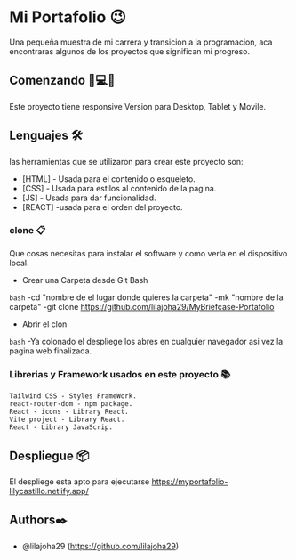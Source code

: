 # Mi Portafolio 😉
 Una pequeña muestra de mi carrera y transicion a la programacion, aca encontraras algunos de los proyectos que significan mi progreso.
 
## Comenzando 📱💻📲
Este proyecto tiene responsive Version para Desktop, Tablet y Movile.

## Lenguajes  🛠️ 
 
las herramientas que se utilizaron para crear este proyecto son: 
 
- [HTML] - Usada para el contenido o esqueleto. 
- [CSS] - Usada para estilos al contenido de la pagina. 
- [JS] - Usada para dar funcionalidad.
- [REACT] -usada para el orden del proyecto.


### clone 📋 
 
Que cosas necesitas para instalar el software y como verla en el dispositivo local. 
 
- Crear una Carpeta desde Git Bash 
 
```bash```
  -cd "nombre de el lugar donde quieres la carpeta" 
  -mk "nombre de la carpeta" 
  -git clone https://github.com/lilajoha29/MyBriefcase-Portafolio 
- Abrir el clon 
 
```bash```
  -Ya colonado el despliege los abres en cualquier navegador asi vez la pagina web finalizada. 

### Librerias y Framework usados en este proyecto 📚


    Tailwind CSS - Styles FrameWork.
    react-router-dom - npm package.
    React - icons - Library React.
    Vite project - Library React.
    React - Library JavaScrip.

## Despliegue 📦 
 
El despliege esta apto para ejecutarse 
https://myportafolio-lilycastillo.netlify.app/ 
 
## Authors✒️ 
 
- @lilajoha29 (https://github.com/lilajoha29)
